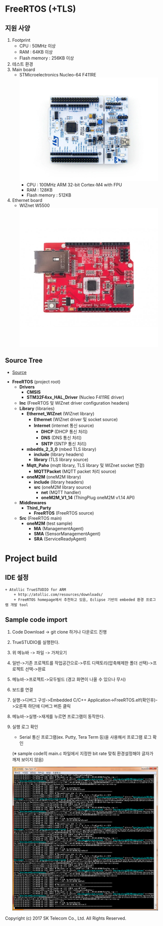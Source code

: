 # FreeRTOS (+TLS)

## 지원 사양

1. Footprint
	+ CPU : 50MHz 이상
	+ RAM : 64KB 이상
	+ Flash memory : 256KB 이상
2. 테스트 환경
 1. Main board
	+ STMicroelectronics Nucleo-64 F411RE
	![NUCLEO-F411RE.jpg](/SDK_V1_14/images/NUCLEO-F411RE.jpg)
		+ CPU : 100MHz ARM 32-bit Cortex-M4 with FPU
		+ RAM : 128KB
		+ Flash memory : 512KB
 2. Ethernet board
	+ WIZnet W5500
    ![w5500_ethernet_shield.jpg](/SDK_V1_14/images/w5500_ethernet_shield.jpg)
    
## Source Tree

* [Source](https://github.com/SKT-ThingPlug/thingplug-device-sdk-C/tree/master/FreeRTOS)
+ __FreeRTOS__ (project root)
	+ __Drivers__
		+ __CMSIS__
		+ __STM32F4xx_HAL_Driver__ (Nucleo F411RE driver)
	+ __Inc__ (FreeRTOS 및 WIZnet driver configuration headers)
	+ __Library__ (libraries)
		+ __Ethernet_WIZnet__ (WIZnet library)
			+ __Ethernet__ (WIZnet driver 및 socket source)
			+ __Internet__ (internet 통신 source)
				+ __DHCP__ (DHCP 통신 처리)
				+ __DNS__ (DNS 통신 처리)
				+ __SNTP__ (SNTP 통신 처리)
		+ __mbedtls_2_3_0__ (mbed TLS library)
			+ __include__ (library headers)
			+ __library__ (TLS library source)
		+ __Mqtt_Paho__ (mqtt library, TLS library 및 WIZnet socket 연결)
			+ __MQTTPacket__ (MQTT packet 처리 source)
		+ __oneM2M__ (oneM2M library)
			+ __include__ (library headers)
			+ __src__ (oneM2M library source)
				+ __net__ (MQTT handler)
				+ __oneM2M_V1_14__ (ThingPlug oneM2M v1.14 API)
	+ __Middlewares__
		+ __Third_Party__
			+ __FreeRTOS__ (FreeRTOS source)
	+ __Src__ (FreeRTOS main)
		+ __oneM2M__ (test sample)
			+ __MA__ (ManagementAgent)
			+ __SMA__ (SensorManagementAgent)
			+ __SRA__ (ServiceReadyAgent)

# Project build

## IDE 설정
	
	+ Atollic TrueSTUDIO for ARM
		+ http://atollic.com/resources/downloads/
		+ FreeRTOS homepage에서 추천하고 있음, Eclipse 기반의 embeded 환경 프로그램 개발 tool

## Sample code import

1. Code Download
-> git clone 하거나 다운로드 진행
2. TrueSTUDIO를 실행한다.
3. 위 메뉴바 -> 파일 -> 가져오기
4. 일반->기존 프로젝트를 작업공간으로->루트 디렉토리(압축해제한 폴더 선택)->프로젝트 선택->완료
5. 메뉴바->프로젝트->모두빌드 (경고 화면이 나올 수 있으나 무시)
6. 보드를 연결
7. 실행->디버그 구성->Embedded C/C++ Application->FreeRTOS.elf(확인후)->오른쪽 하단에 디버그 버튼 클릭
8. 메뉴바->실행->재게를 누르면 프로그램이 동작한다.
9. 실행 로그 확인
	+ Serial 통신 프로그램(ex. Putty, Tera Term 등)을 사용해서 프로그램 로그 확인
	
	(※ sample code의 main.c 파일에서 지정한 bit rate 맞춰 환경설정해야 글자가 깨져 보이지 않음)
	
	![serial_log.png](/SDK_V1_14/images/serial_log.png)

Copyright (c) 2017 SK Telecom Co., Ltd. All Rights Reserved.

